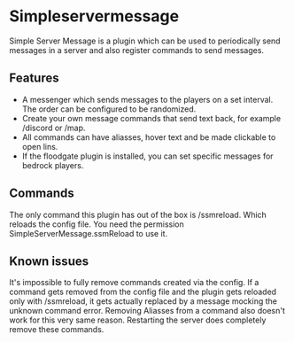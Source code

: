 # Simpleservermessage
Simple Server Message is a plugin which can be used to periodically send messages in a server and also register commands to send messages. 

## Features
- A messenger which sends messages to the players on a set interval. The order can be configured to be randomized.
- Create your own message commands that send text back, for example /discord or /map.
- All commands can have aliasses, hover text and be made clickable to open lins. 
- If the floodgate plugin is installed, you can set specific messages for bedrock players. 

## Commands
The only command this plugin has out of the box is /ssmreload. Which reloads the config file. You need the permission SimpleServerMessage.ssmReload to use it. 

## Known issues
It's impossible to fully remove commands created via the config. If a command gets removed from the config file and the plugin gets reloaded only with /ssmreload, it gets actually replaced by a message mocking the unknown command error.
Removing Aliasses from a command also doesn't work for this very same reason.
Restarting the server does completely remove these commands. 
